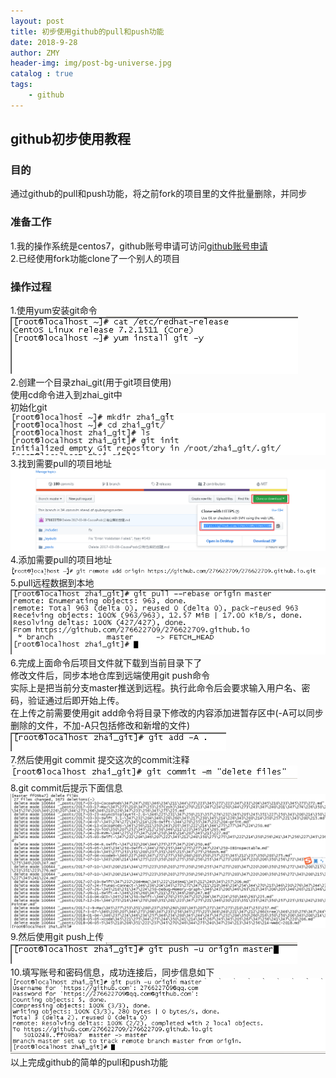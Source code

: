 ```yaml
---
layout: post
title: 初步使用github的pull和push功能
date: 2018-9-28
author: ZMY
header-img: img/post-bg-universe.jpg
catalog : true
tags:
    - github
---
```

## github初步使用教程
### 目的
通过github的pull和push功能，将之前fork的项目里的文件批量删除，并同步  
### 准备工作
1.我的操作系统是centos7，github账号申请可访问[github账号申请](https://github.com/)   
2.已经使用fork功能clone了一个别人的项目 
### 操作过程 
1.使用yum安装git命令  
![](https://raw.githubusercontent.com/276622709/276622709.github.io/master/img/github/git_install.png)  
2.创建一个目录zhai_git(用于git项目使用)  
使用cd命令进入到zhai_git中  
初始化git  
![](https://raw.githubusercontent.com/276622709/276622709.github.io/master/img/github/git_init.png)  
3.找到需要pull的项目地址  
![](https://raw.githubusercontent.com/276622709/276622709.github.io/master/img/github/find_pull_project_address.png)  
4.添加需要pull的项目地址  
![](https://raw.githubusercontent.com/276622709/276622709.github.io/master/img/github/add_remote_address.png)  
5.pull远程数据到本地  
![](https://raw.githubusercontent.com/276622709/276622709.github.io/master/img/github/pull_data.png)  
6.完成上面命令后项目文件就下载到当前目录下了  
修改文件后，同步本地仓库到远端使用git push命令  
实际上是把当前分支master推送到远程。执行此命令后会要求输入用户名、密码，验证通过后即开始上传。  
在上传之前需要使用git add命令将目录下修改的内容添加进暂存区中(-A可以同步删除的文件，不加-A只包括修改和新增的文件)  
![](https://raw.githubusercontent.com/276622709/276622709.github.io/master/img/github/git_add.png)    
7.然后使用git commit 提交这次的commit注释  
![](https://raw.githubusercontent.com/276622709/276622709.github.io/master/img/github/git_commit_again.png)  
8.git commit后提示下面信息  
![](https://raw.githubusercontent.com/276622709/276622709.github.io/master/img/github/git_commit_post_info.png)  
9.然后使用git push上传  
![](https://raw.githubusercontent.com/276622709/276622709.github.io/master/img/github/git_push_order.png)  
10.填写账号和密码信息，成功连接后，同步信息如下  
![](https://raw.githubusercontent.com/276622709/276622709.github.io/master/img/github/git_push_return_info.png)  
以上完成github的简单的pull和push功能
